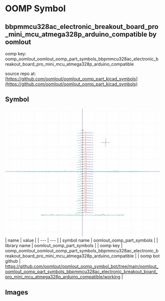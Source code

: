 # OOMP Symbol  
## bbpmmcu328ac_electronic_breakout_board_pro_mini_mcu_atmega328p_arduino_compatible  by oomlout  
  
oomp key: oomp_oomlout_oomlout_oomp_part_symbols_bbpmmcu328ac_electronic_breakout_board_pro_mini_mcu_atmega328p_arduino_compatible  
  
source repo at: [https://github.com/oomlout/oomlout_oomp_part_kicad_symbols](https://github.com/oomlout/oomlout_oomp_part_kicad_symbols)  
## Symbol  
  
[![working.png](working_600.png)](working.png)  
| name | value | 
| --- | --- | 
| symbol name | oomlout_oomp_part_symbols | 
| library name | oomlout_oomp_part_symbols | 
| oomp key | oomp_oomlout_oomlout_oomp_part_symbols_bbpmmcu328ac_electronic_breakout_board_pro_mini_mcu_atmega328p_arduino_compatible | 
| oomp bot github | https://github.com/oomlout/oomlout_oomp_symbol_bot/tree/main/oomlout_oomlout_oomp_part_symbols_bbpmmcu328ac_electronic_breakout_board_pro_mini_mcu_atmega328p_arduino_compatible/working | 
## Images  
